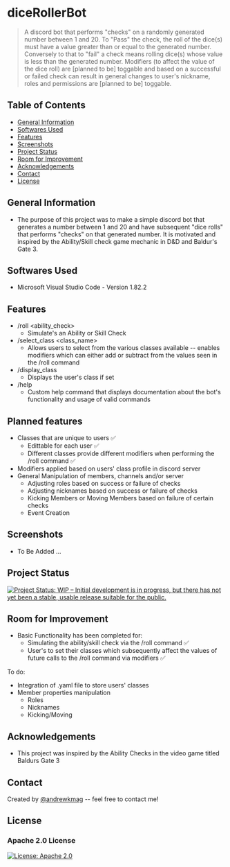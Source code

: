 # diceRollerBot

> A discord bot that performs "checks" on a randomly generated number between 1 and 20. To "Pass" the check, the roll of the dice(s) must have a value greater than or equal to the generated number. Conversely to that to "fail" a check means rolling dice(s) whose value is less than the generated number. Modifiers (to affect the value of the dice roll) are [planned to be] toggable and based on a successful or failed check can result in general changes to user's nickname, roles and permissions are [planned to be] toggable.

## Table of Contents

* [General Information](#general-information)
* [Softwares Used](#softwares-used)
* [Features](#features)
* [Screenshots](#screenshots)
* [Project Status](#project-status)
* [Room for Improvement](#room-for-improvement)
* [Acknowledgements](#acknowledgements)
* [Contact](#contact)
* [License](#license)

## General Information

* The purpose of this project was to make a simple discord bot that generates a number between 1 and 20 and have subsequent "dice rolls" that performs "checks" on that generated number. It is motivated and inspired by the Ability/Skill check game mechanic in D&D and Baldur's Gate 3.

## Softwares Used

* Microsoft Visual Studio Code - Version 1.82.2

## Features

* /roll <ability_check>
  * Simulate's an Ability or Skill Check
* /select_class <class_name> 
  * Allows users to select from the various classes available -- enables modifiers which can either add or subtract from the values seen in the /roll command
* /display_class
  * Displays the user's class if set
* /help
  * Custom help command that displays documentation about the bot's functionality and usage of valid commands

## Planned features

* Classes that are unique to users ✅
  * Edittable for each user ✅
  * Different classes provide different modifiers when performing the /roll command ✅
* Modifiers applied based on users' class profile in discord server
* General Manipulation of members, channels and/or server
  * Adjusting roles based on success or failure of checks
  * Adjusting nicknames based on success or failure of checks
  * Kicking Members or Moving Members based on failure of certain checks
  * Event Creation

## Screenshots

* To Be Added ...
<!-- If you have screenshots you'd like to share, include them here. -->

## Project Status

[![Project Status: WIP – Initial development is in progress, but there has not yet been a stable, usable release suitable for the public.](https://www.repostatus.org/badges/latest/wip.svg)](https://www.repostatus.org/#wip)

## Room for Improvement

* Basic Functionality has been completed for:
  * Simulating the ability/skill check via the /roll command ✅
  * User's to set their classes which subsequently affect the values of future calls to the /roll command via modifiers ✅

To do:

* Integration of .yaml file to store users' classes
* Member properties manipulation
  * Roles
  * Nicknames
  * Kicking/Moving

## Acknowledgements

* This project was inspired by the Ability Checks in the video game titled Baldurs Gate 3

## Contact

Created by [@andrewkmag](https://github.com/andrewkmag) -- feel free to contact me!

## License

### Apache 2.0 License

[![License: Apache 2.0](https://img.shields.io/badge/License-Apache_2.0-blue.svg)](https://opensource.org/licenses/Apache-2.0)
